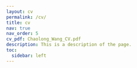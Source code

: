 ```yaml
---
layout: cv
permalink: /cv/
title: cv
nav: true
nav_order: 5
cv_pdf: Chaolong_Wang_CV.pdf
description: This is a description of the page.
toc:
  sidebar: left
---
```

